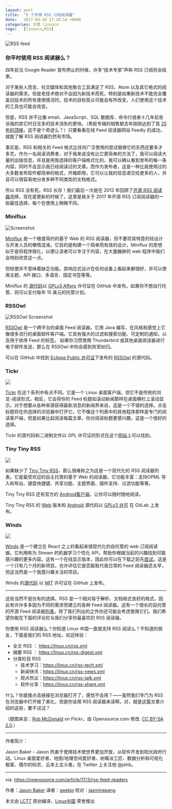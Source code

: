 ```yaml
---
layout: post
title:	"5 个开源 RSS 订阅阅读器"
date:	2017-04-10 17:18:14 +0800 
categories:	分享 linuxcn 
tags:	[linuxcn,RSS]
---
```



![RSS feed](/Asserts/Images/album/201704/10/171818atbcofk4bbvgcqz4.png "RSS feed")


### 你平时使用 RSS 阅读器么？


四年前当 Google Reader 宣布停止的时候，许多“技术专家”声称 RSS 订阅将会结束。


对于某些人而言，社交媒体和其他聚合工具满足了 RSS、Atom 以及其它格式的阅读器的需求。但是老技术绝对不会因为新技术而死，特别是如果新技术不能完全覆盖旧技术的所有使用情况时。技术的目标受众可能会有所改变，人们使用这个技术的工具也可能会改变。


但是，RSS 并不比像 email、JavaScript、SQL 数据库、命令行或者十几年前告诉我的其它时日无多的技术消失的更快。（黑胶专辑的销售额去年刚刚达到了其 [25 年的顶峰](https://www.theguardian.com/music/2017/jan/03/record-sales-vinyl-hits-25-year-high-and-outstrips-streaming)，这不是个奇迹么？）只要看看在线 Feed 阅读器网站 Feedly 的成功，就能了解 RSS 阅读器仍然有市场。


事实是，RSS 和相关的 Feed 格式比任何广泛使用的尝试替换它的东西还要多才多艺。作为一名阅读消费者，对于我来说没有比它更简单的方法了，我可以阅读大量的出版信息，并且是用我选择的客户端格式化的，我可以确认看到发布的每一条内容，同时不会显示我已经阅读过的文章。而作为发布者，这是一种比我使用过的大多数发布软件都简单的格式，开箱即用，它可以让我的信息递交给更多的人，并且可以很容易地分发多种不同类型的文档格式。


所以 RSS 没有死。RSS 长存！我们最后一次是在 2013 年回顾了[开源 RSS 阅读器](https://opensource.com/life/13/6/open-source-rss)选择，现在是更新的时候了。这里是我关于 2017 年开源 RSS 订阅阅读器的一些最佳选择，每个在使用上稍微不同。


### Miniflux


![Screenshot](/Asserts/Images/album/201704/10/171821p6wx0qi3ih9qeher.png)


[Miniflux](https://miniflux.net/) 是一个极度简约的基于 Web 的 RSS 阅读器，但不要将其特意的轻设计与开发人员的懒惰混淆。它目的是构建一个简单而有效的设计。Miniflux 的思想似乎是将程序弱化，以便让读者可以专注于内容，在大量臃肿的 web 程序中我们会特别欣赏这一点。


但轻便并不意味着缺乏功能。其响应式设计在任何设备上看起来都很好，并可以使用主题、API 接口、多语言、固定书签等等。


Miniflux 的 [源代码](https://github.com/miniflux/miniflux)以 [GPLv3 Affero](https://github.com/miniflux/miniflux/blob/master/LICENSE) 许可证在 GitHub 中发布。如果你不想自行托管，则可以支付每年 15 美元的托管计划。


### RSSOwl


![RSSOwl Screenshot](/Asserts/Images/album/201704/10/171824hot2p6e27m7288ou.png)


[RSSOwl](http://www.rssowl.org/) 是一个跨平台的桌面 Feed 阅读器。它用 Java 编写，在风格和感觉上它像很多流行的桌面邮件客户端。它具有强大的过滤和搜索功能、可定制的通知，以及用于排序 Feed 的标签。 如果你习惯使用 Thunderbird 或其他桌面阅读器进行电子邮件发送，那么在 RSSOwl 中你会感到宾至如归。


可以在 GitHub 中找到 [Eclipse Public 许可证](https://github.com/rssowl/RSSOwl/blob/master/LICENSE)下发布的 [RSSOwl](https://github.com/rssowl/RSSOwl) 的源代码。


### Tickr


![](/Asserts/Images/album/201704/10/171827yh8oiad11re43od1.jpg)


[Tickr](https://www.open-tickr.net/) 在这个系列中有点不同。它是一个 Linux 桌面客户端，但它不是传统的浏览-阅读形式。相反，它会将你的 Feed 标题如滚动新闻那样在桌面横栏上滚动显示。对于想要从各种来源获得最新消息的新闻界来说，这是一个不错的选择。点击标题将在你选择的浏览器中打开它。它不像这个列表中的其他程序那样是专门的阅读客户端，但是如果比起阅读每篇文章，你对阅读标题更感兴趣，这是一个很好的选择。


Tickr 的源代码和二进制文件以 GPL 许可证的形式在这个[网站](https://www.open-tickr.net/download.php)上可以找到。


### Tiny Tiny RSS


![](/Asserts/Images/album/201704/10/171840ueyh5yos8chnhbyt.png)


如果缺少了 [Tiny Tiny RSS](https://tt-rss.org/gitlab/fox/tt-rss/wikis/home)，那么很难称之为这是一个现代化的 RSS 阅读器列表。它是最受欢迎的自主托管的基于 Web 的阅读器，它功能丰富：支持OPML 导入和导出、键盘快捷键、共享功能、主题界面、插件支持、过滤功能等等。


Tiny Tiny RSS 还有官方的 [Android客户端](https://tt-rss.org/gitlab/fox/tt-rss-android)，让你可以随时随地阅读。


Tiny Tiny RSS 的 [Web](https://tt-rss.org/gitlab/fox/tt-rss/tree/master) 版本和 [Android](https://tt-rss.org/gitlab/fox/tt-rss-android/tree/master) 源代码以 [GPLv3 许可](https://tt-rss.org/gitlab/fox/tt-rss-android/blob/master/COPYING) 在 GitLab 上发布。


### Winds


![](/Asserts/Images/album/201704/10/171257nbgnog2mq3txabqa.jpg)


[Winds](https://winds.getstream.io/) 是一个建立在 React 之上的看起来很现代化的自托管的 web 订阅阅读器。它利用称为 Stream 的机器学习个性化 API，帮助你根据当前的兴趣找到可能感兴趣的更多内容。这有一个在线显示版本，因此你可以在下载之前先[尝试](https://winds.getstream.io/app/getting-started)。这是一个只有几个月的新项目，也许评估它是否能取代我日常的 Feed 阅读器还太早，但这当然是一个我感兴趣关注的项目。


Winds 的[源代码](https://github.com/GetStream/Winds) 以 [MIT](https://github.com/GetStream/Winds/blob/master/LICENSE.md) 许可证在 GitHub 上发布。




---


这些当然不是仅有的选择。RSS 是一个相对易于解析、文档格式良好的格式，因此有许许多多因为不同的需求而建立的各种 Feed 阅读器。这有一个很长的自托管的开源 Feed 阅读器[列表](https://github.com/Kickball/awesome-selfhosted#feed-readers)，除了我们列出的之外你还可能会考虑使用它们。我们希望你能在下面的评论栏与我们分享你最喜欢的 RSS 阅读器。


你使用 RSS 阅读器么？你知道 Linux 中国一直就支持 RSS 阅读么？不知道的朋友，下面是我们的 RSS 地址，欢迎体验：


* 全文 RSS ： <https://linux.cn/rss.xml>
* 摘要 RSS ： <https://linux.cn/rss-digest.xml>
* 分类栏目 RSS
	+ 技术学习：<https://linux.cn/rss-tech.xml>
	+ 新闻快讯：<https://linux.cn/rss-news.xml>
	+ 观点热议：<https://linux.cn/rss-talk.xml>
	+ 软件分享：<https://linux.cn/rss-share.xml>


什么？你直接点击链接在浏览器打开了，感觉不会用？——虽然我们专门为 RSS 在浏览器中打开做了美化，但是你该用 RSS 阅读器来读啊，对，就是这篇文章介绍的这些，要不试试？


（题图来自：[Rob McDonald](https://www.flickr.com/photos/evokeartdesign/6002000807) on Flickr，由 Opensource.com 修改. [CC BY-SA 2.0](https://creativecommons.org/licenses/by/2.0/).）




---


作者简介：


Jason Baker - Jason 热衷于使用技术使世界更加开放，从软件开发到阳光政府行动。Linux 桌面爱好者、地图/地理空间爱好者、树莓派工匠、数据分析和可视化极客、偶尔的码农、云本土主义者。在 Twitter 上关注他 @jehb。




---


via: <https://opensource.com/article/17/3/rss-feed-readers>


作者：[Jason Baker](https://opensource.com/users/jason-baker) 译者：[geekpi](https://github.com/geekpi) 校对：[jasminepeng](https://github.com/jasminepeng)


本文由 [LCTT](https://github.com/LCTT/TranslateProject) 原创编译，[Linux中国](https://linux.cn/) 荣誉推出
